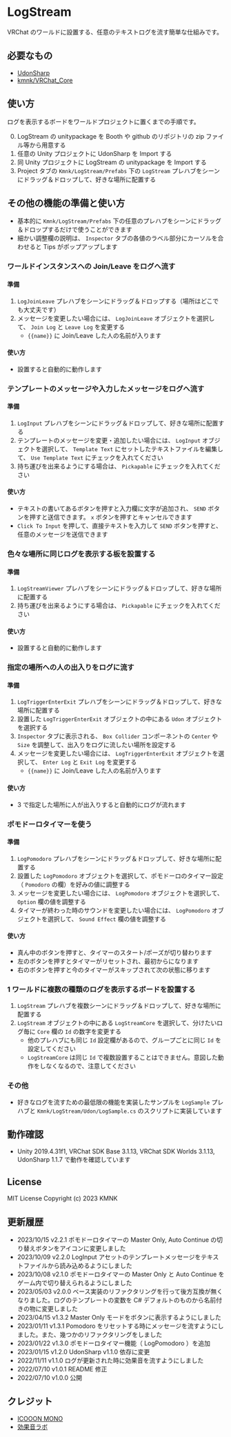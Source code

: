 # LogStream
VRChat のワールドに設置する、任意のテキストログを流す簡単な仕組みです。

## 必要なもの
- [UdonSharp](vrchat-community/UdonSharp)
- [kmnk/VRChat_Core](https://github.com/kmnk/VRChat_Core)

## 使い方
ログを表示するボードをワールドプロジェクトに置くまでの手順です。

0. LogStream の unitypackage を Booth や github のリポジトリの zip ファイル等から用意する
1. 任意の Unity プロジェクトに UdonSharp を Import する
2. 同 Unity プロジェクトに LogStream の unitypackage を Import する
3. Project タブの `Kmnk/LogStream/Prefabs` 下の `LogStream` プレハブをシーンにドラッグ＆ドロップして、好きな場所に配置する

## その他の機能の準備と使い方
- 基本的に `Kmnk/LogStream/Prefabs` 下の任意のプレハブをシーンにドラッグ＆ドロップするだけで使うことができます
- 細かい調整欄の説明は、 `Inspector` タブの各値のラベル部分にカーソルを合わせると Tips がポップアップします

### ワールドインスタンスへの Join/Leave をログへ流す
#### 準備
1. `LogJoinLeave` プレハブをシーンにドラッグ＆ドロップする（場所はどこでも大丈夫です）
2. メッセージを変更したい場合には、 `LogJoinLeave` オブジェクトを選択して、 `Join Log` と `Leave Log` を変更する
    - `{{name}}` に Join/Leave した人の名前が入ります

#### 使い方
- 設置すると自動的に動作します

### テンプレートのメッセージや入力したメッセージをログへ流す
#### 準備
1. `LogInput` プレハブをシーンにドラッグ＆ドロップして、好きな場所に配置する
2. テンプレートのメッセージを変更・追加したい場合には、 `LogInput` オブジェクトを選択して、 `Template Text` にセットしたテキストファイルを編集して、 `Use Template Text` にチェックを入れてください
3. 持ち運びを出来るようにする場合は、 `Pickapable` にチェックを入れてください

#### 使い方
- テキストの書いてあるボタンを押すと入力欄に文字が追加され、 `SEND` ボタンを押すと送信できます。 `x` ボタンを押すとキャンセルできます
- `Click To Input` を押して、直接テキストを入力して `SEND` ボタンを押すと、任意のメッセージを送信できます

### 色々な場所に同じログを表示する板を設置する
#### 準備
1. `LogStreamViewer` プレハブをシーンにドラッグ＆ドロップして、好きな場所に配置する
2. 持ち運びを出来るようにする場合は、 `Pickapable` にチェックを入れてください

#### 使い方
- 設置すると自動的に動作します

### 指定の場所への人の出入りをログに流す
#### 準備
1. `LogTriggerEnterExit` プレハブをシーンにドラッグ＆ドロップして、好きな場所に配置する
2. 設置した `LogTriggerEnterExit` オブジェクトの中にある `Udon` オブジェクトを選択する
3. `Inspector` タブに表示される、 `Box Collider` コンポーネントの `Center` や `Size` を調整して、出入りをログに流したい場所を設定する
4. メッセージを変更したい場合には、 `LogTriggerEnterExit` オブジェクトを選択して、 `Enter Log` と `Exit Log` を変更する
    - `{{name}}` に Join/Leave した人の名前が入ります

#### 使い方
- 3 で指定した場所に人が出入りすると自動的にログが流れます

### ポモドーロタイマーを使う
#### 準備
1. `LogPomodoro` プレハブをシーンにドラッグ＆ドロップして、好きな場所に配置する
2. 設置した `LogPomodoro` オブジェクトを選択して、ポモドーロのタイマー設定（ `Pomodoro` の欄）を好みの値に調整する
3. メッセージを変更したい場合には、 `LogPomodoro` オブジェクトを選択して、 `Option` 欄の値を調整する
4. タイマーが終わった時のサウンドを変更したい場合には、 `LogPomodoro` オブジェクトを選択して、 `Sound Effect` 欄の値を調整する

#### 使い方
- 真ん中のボタンを押すと、タイマーのスタート/ポーズが切り替わります
- 左のボタンを押すとタイマーがリセットされ、最初からになります
- 右のボタンを押すと今のタイマーがスキップされて次の状態に移ります

### 1 ワールドに複数の種類のログを表示するボードを設置する
1. `LogStream` プレハブを複数シーンにドラッグ＆ドロップして、好きな場所に配置する
2. `LogStream` オブジェクトの中にある `LogStreamCore` を選択して、分けたいログ毎に `Core` 欄の `Id` の数字を変更する
    - 他のプレハブにも同じ `Id` 設定欄があるので、グループごとに同じ `Id` を設定してください
    - `LogStreamCore` は同じ `Id` で複数設置することはできません。意図した動作をしなくなるので、注意してください

### その他
- 好きなログを流すための最低限の機能を実装したサンプルを `LogSample` プレハブと `Kmnk/LogStream/Udon/LogSample.cs` のスクリプトに実装しています

## 動作確認
- Unity 2019.4.31f1, VRChat SDK Base 3.1.13, VRChat SDK Worlds 3.1.13, UdonSharp 1.1.7 で動作を確認しています

## License
MIT License
Copyright (c) 2023 KMNK

## 更新履歴
- 2023/10/15 v2.2.1 ポモドーロタイマーの Master Only, Auto Continue の切り替えボタンをアイコンに変更しました
- 2023/10/09 v2.2.0 LogInput アセットのテンプレートメッセージをテキストファイルから読み込めるようにしました
- 2023/10/08 v2.1.0 ポモドーロタイマーの Master Only と Auto Continue をゲーム内で切り替えられるようにしました
- 2023/05/03 v2.0.0 ベース実装のリファクタリングを行って後方互換が無くなりました。ログのテンプレートの変数を C# デフォルトのものから名前付きの物に変更しました
- 2023/04/15 v1.3.2 Master Only モードをボタンに表示するようにしました
- 2023/01/11 v1.3.1 Pomodoro をリセットする時にメッセージを流すようにしました。また、幾つかのリファクタリングをしました
- 2023/01/22 v1.3.0 ポモドーロタイマー機能（ LogPomodoro ）を追加
- 2023/01/15 v1.2.0 UdonSharp v1.1.0 依存に変更
- 2022/11/11 v1.1.0 ログが更新された時に効果音を流すようにしました
- 2022/07/10 v1.0.1 README 修正
- 2022/07/10 v1.0.0 公開

## クレジット
- [ICOOON MONO](https://icooon-mono.com/)
- [効果音ラボ](https://soundeffect-lab.info/)
